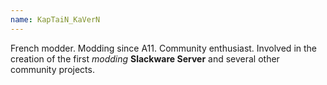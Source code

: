 ```yaml
---
name: KapTaiN_KaVerN
---
```

French modder. Modding since A11. Community enthusiast. Involved in the creation of the first _modding_ **Slackware Server** and several other community projects.